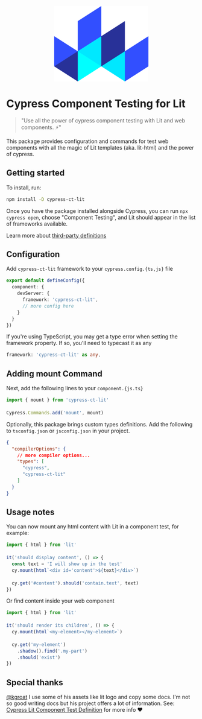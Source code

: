 <p align="center">
  <img width="250" height="200" src="https://raw.githubusercontent.com/redfox-mx/cypress-lit/main/docs/lit.svg">
</p>

# Cypress Component Testing for Lit

> "Use all the power of cypress component testing with Lit and web components. ⚡"

This package provides configuration and commands for test web components with all the magic of Lit templates (aka. lit-html) and the power of cypress. 

## Getting started

To install, run:

```bash
npm install -D cypress-ct-lit
```

Once you have the package installed alongside Cypress, you can run `npx cypress open`, choose "Component Testing", and Lit should appear in the list of frameworks available.

Learn more about [third-party definitions](https://docs.cypress.io/guides/component-testing/third-party-definitions)

## Configuration

Add `cypress-ct-lit` framework to your `cypress.config.{ts,js}` file

```ts
export default defineConfig({
  component: {
    devServer: {
      framework: 'cypress-ct-lit',
      // more config here
    }
  }
})
```
If you're using TypeScript, you may get a type error when setting the framework property. If so, you'll need to typecast it as any

```ts
framework: 'cypress-ct-lit' as any,
```
## Adding mount Command

Next, add the following lines to your `component.{js.ts}`

```ts
import { mount } from 'cypress-ct-lit'

Cypress.Commands.add('mount', mount)
```
Optionally, this package brings custom types definitions. Add the following to `tsconfig.json` or `jsconfig.json` in your project.

```json
{
  "compilerOptions": {
    // more compiler options...
    "types": [
      "cypress",
      "cypress-ct-lit"
    ]
  }
}
```
## Usage notes

You can now mount any html content with Lit in a component test, for example:

```ts
import { html } from 'lit'

it('should display content', () => {
  const text = 'I will show up in the test'
  cy.mount(html`<div id='content'>${text}</div>`)

  cy.get('#content').should('contain.text', text)
})
```

Or find content inside your web component

```ts
import { html } from 'lit'

it('should render its children', () => {
  cy.mount(html`<my-element></my-element>`)

  cy.get('my-element')
    .shadow().find('.my-part')
    .should('exist')
})
```
## Special thanks

[@kgroat](https://gitlab.com/kgroat) I use some of his assets like lit logo and copy some docs. I'm not so good writing docs but his project offers a lot of information. See: [Cypress Lit Component Test Definition](https://gitlab.com/kgroat/cypress-ct-lit-element) for more info ❤️

